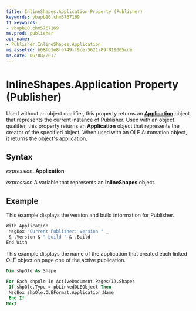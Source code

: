 ```yaml
---
title: InlineShapes.Application Property (Publisher)
keywords: vbapb10.chm5767169
f1_keywords:
- vbapb10.chm5767169
ms.prod: publisher
api_name:
- Publisher.InlineShapes.Application
ms.assetid: b68fb1e8-e749-f9ce-5621-89f019005cde
ms.date: 06/08/2017
---
```



# InlineShapes.Application Property (Publisher)

Used without an object qualifier, this property returns an  **[Application](Publisher.Application.md)** object that represents the current instance of Publisher. Used with an object qualifier, this property returns an  **Application** object that represents the creator of the specified object. When used with an OLE Automation object, it returns the object's application.


## Syntax

 _expression_. **Application**

 _expression_ A variable that represents an  **InlineShapes** object.


## Example

This example displays the version and build information for Publisher.


```vb
With Application 
 MsgBox "Current Publisher: version " _ 
 & .Version & " build " & .Build 
End With
```

This example displays the name of the application that created each linked OLE object on page one of the active publication.




```vb
Dim shpOle As Shape 
 
For Each shpOle In ActiveDocument.Pages(1).Shapes 
 If shpOle.Type = pbLinkedOLEObject Then 
 MsgBox shpOle.OLEFormat.Application.Name 
 End If 
Next
```


